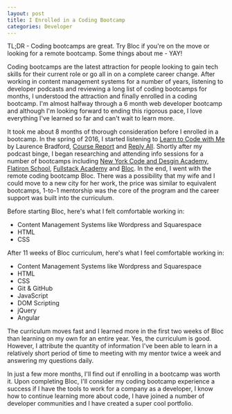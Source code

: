 ```yaml
---
layout: post
title: I Enrolled in a Coding Bootcamp
categories: Developer
---
```

TL;DR - Coding bootcamps are great. Try Bloc if you're on the move or looking for a remote bootcamp. Some things about me - YAY!

Coding bootcamps are the latest attraction for people looking to gain tech skills for their current role or go all in on a complete career change. After working in content management systems for a number of years, listening to developer podcasts and reviewing a long list of coding bootcamps for months, I understood the attraction and finally enrolled in a coding bootcamp. I'm almost halfway through a 6 month web developer bootcamp and although I'm looking forward to ending this rigorous pace, I love everything I've learned so far and can't wait to learn more.

It took me about 8 months of thorough consideration before I enrolled in a bootcamp. In the spring of 2016, I started listening to <a href="http://learntocodewith.me/" target="_blank">Learn to Code with Me</a> by Laurence Bradford, <a href="https://www.coursereport.com/" target="_blank">Course Report</a> and <a href="https://gimletmedia.com/reply-all/" target="_blank">Reply All</a>. Shortly after my podcast binge, I began researching and attending info sessions for a number of bootcamps including <a href="https://nycda.com/" target="_blank">New York Code and Desgin Academy</a>, <a href="https://flatironschool.com/" target="_blank">Flatiron School</a>, <a href="https://www.fullstackacademy.com/" target="_blank">Fullstack Academy</a> and <a href="https://www.bloc.io" target="_blank">Bloc</a>. In the end, I went with the remote coding bootcamp Bloc. There was a possibility that my wife and I could move to a new city for her work, the price was similar to equivalent bootcamps, 1-to-1 mentorship was the core of the program and the career support was built into the curriculum.

Before starting Bloc, here's what I felt comfortable working in:
* Content Management Systems like Wordpress and Squarespace
* HTML
* CSS

After 11 weeks of Bloc curriculum, here's what I feel comfortable working in:
* Content Management Systems like Wordpress and Squarespace
* HTML
* CSS
* Git & GitHub
* JavaScript
* DOM Scripting
* jQuery
* Angular

The curriculum moves fast and I learned more in the first two weeks of Bloc than learning on my own for an entire year. Yes, the curriculum is good. However, I attribute the quantity of information I've been able to learn in a relatively short period of time to meeting with my mentor twice a week and answering my questions daily.

In just a few more months, I'll find out if enrolling in a bootcamp was worth it. Upon completing Bloc, I'll consider my coding bootcamp experience a success if I have the tools to work for a company as a developer, I know how to continue learning more about code, I have joined a number of developer communities and I have created a super cool portfolio.
